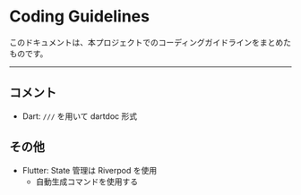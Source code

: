 # Coding Guidelines

このドキュメントは、本プロジェクトでのコーディングガイドラインをまとめたものです。

---


## コメント
- Dart: `///` を用いて dartdoc 形式

## その他
- Flutter: State 管理は Riverpod を使用
  - 自動生成コマンドを使用する
